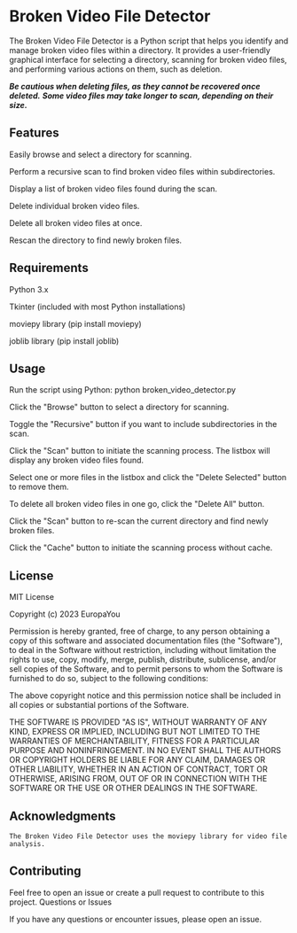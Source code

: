 # Broken Video File Detector

The Broken Video File Detector is a Python script that helps you identify and manage broken video files within a directory. It provides a user-friendly graphical interface for selecting a directory, scanning for broken video files, and performing various actions on them, such as deletion.


***Be cautious when deleting files, as they cannot be recovered once deleted.***
***Some video files may take longer to scan, depending on their size.***

## Features

Easily browse and select a directory for scanning.

Perform a recursive scan to find broken video files within subdirectories.

Display a list of broken video files found during the scan.

Delete individual broken video files.

Delete all broken video files at once.

Rescan the directory to find newly broken files.

## Requirements
Python 3.x
 
Tkinter (included with most Python installations)

moviepy library (pip install moviepy)

joblib library (pip install joblib)

## Usage

Run the script using Python: python broken_video_detector.py

Click the "Browse" button to select a directory for scanning.

Toggle the "Recursive" button if you want to include subdirectories in the scan.

Click the "Scan" button to initiate the scanning process. The listbox will display any broken video files found.

Select one or more files in the listbox and click the "Delete Selected" button to remove them.

To delete all broken video files in one go, click the "Delete All" button.

Click the "Scan" button to re-scan the current directory and find newly broken files.

Click the "Cache" button to initiate the scanning process without cache.

## License

MIT License

Copyright (c) 2023 EuropaYou

Permission is hereby granted, free of charge, to any person obtaining a copy
of this software and associated documentation files (the "Software"), to deal
in the Software without restriction, including without limitation the rights
to use, copy, modify, merge, publish, distribute, sublicense, and/or sell
copies of the Software, and to permit persons to whom the Software is
furnished to do so, subject to the following conditions:

The above copyright notice and this permission notice shall be included in all
copies or substantial portions of the Software.

THE SOFTWARE IS PROVIDED "AS IS", WITHOUT WARRANTY OF ANY KIND, EXPRESS OR
IMPLIED, INCLUDING BUT NOT LIMITED TO THE WARRANTIES OF MERCHANTABILITY,
FITNESS FOR A PARTICULAR PURPOSE AND NONINFRINGEMENT. IN NO EVENT SHALL THE
AUTHORS OR COPYRIGHT HOLDERS BE LIABLE FOR ANY CLAIM, DAMAGES OR OTHER
LIABILITY, WHETHER IN AN ACTION OF CONTRACT, TORT OR OTHERWISE, ARISING FROM,
OUT OF OR IN CONNECTION WITH THE SOFTWARE OR THE USE OR OTHER DEALINGS IN THE
SOFTWARE.

## Acknowledgments

    The Broken Video File Detector uses the moviepy library for video file analysis.

## Contributing

Feel free to open an issue or create a pull request to contribute to this project.
Questions or Issues

If you have any questions or encounter issues, please open an issue.
